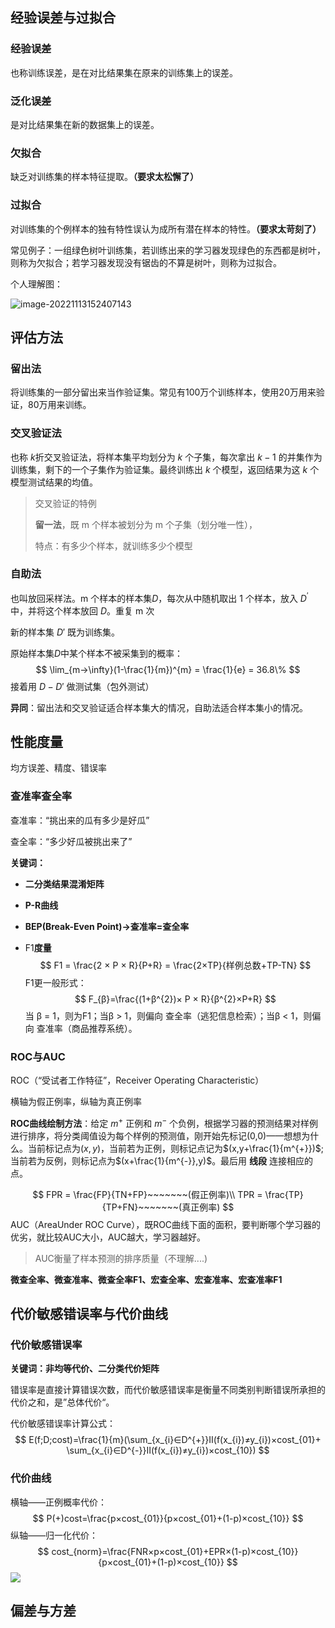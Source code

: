 ## 经验误差与过拟合

### 经验误差

也称训练误差，是在对比结果集在原来的训练集上的误差。

### 泛化误差

是对比结果集在新的数据集上的误差。

### 欠拟合

缺乏对训练集的样本特征提取。**（要求太松懈了）**

### 过拟合

对训练集的个例样本的独有特性误认为成所有潜在样本的特性。**（要求太苛刻了）**

常见例子：一组绿色树叶训练集，若训练出来的学习器发现绿色的东西都是树叶，则称为欠拟合；若学习器发现没有锯齿的不算是树叶，则称为过拟合。

个人理解图：

![image-20221113152407143](https://www.wangwangyz.site/%E4%B8%AA%E4%BA%BA%E5%9B%BE%E5%BA%8A/image-20221113152407143.png)

## 评估方法

### 留出法

将训练集的一部分留出来当作验证集。常见有100万个训练样本，使用20万用来验证，80万用来训练。

### 交叉验证法

也称 $k$折交叉验证法，将样本集平均划分为 $k$ 个子集，每次拿出 $k-1$ 的并集作为训练集，剩下的一个子集作为验证集。最终训练出 $k$ 个模型，返回结果为这 $k$ 个模型测试结果的均值。

> 交叉验证的特例
>
> **留一法**，既 m 个样本被划分为 m 个子集（划分唯一性），
>
> 特点：有多少个样本，就训练多少个模型

### 自助法

也叫放回采样法。m 个样本的样本集$D$，每次从中随机取出 1 个样本，放入 $D^{'}$ 中，并将这个样本放回 $D$。重复 m 次

新的样本集 $D'$ 既为训练集。

原始样本集$D$中某个样本不被采集到的概率：
$$
\lim_{m→\infty}(1-\frac{1}{m})^{m} = \frac{1}{e} = 36.8\%
$$
接着用 $D-D'$ 做测试集（包外测试）

**异同**：留出法和交叉验证适合样本集大的情况，自助法适合样本集小的情况。

## 性能度量

均方误差、精度、错误率

### 查准率查全率

查准率：“挑出来的瓜有多少是好瓜”

查全率：“多少好瓜被挑出来了”

**关键词：**

- **二分类结果混淆矩阵**

- **P-R曲线**

- **BEP(Break-Even Point)→查准率=查全率**

- F1**度量**
  $$
  F1 = \frac{2 × P × R}{P+R} = \frac{2×TP}{样例总数+TP-TN}
  $$
  F1更一般形式：
  $$
  F_{β}=\frac{(1+β^{2})× P × R}{β^{2}×P+R}
  $$
  当 β = 1，则为F1；当β > 1，则偏向 查全率（逃犯信息检索）；当β < 1，则偏向 查准率（商品推荐系统）。

### ROC与AUC

ROC（“受试者工作特征”，Receiver Operating Characteristic）

横轴为假正例率，纵轴为真正例率

**ROC曲线绘制方法**：给定 $m^{+}$ 正例和 $m^{-}$ 个负例，根据学习器的预测结果对样例进行排序，将分类阈值设为每个样例的预测值，刚开始先标记(0,0)——想想为什么。当前标记点为$(x,y)$，当前若为正例，则标记点记为$(x,y+\frac{1}{m^{+}})$;当前若为反例，则标记点为$(x+\frac{1}{m^{-}},y)$。最后用 **线段** 连接相应的点。


$$
FPR = \frac{FP}{TN+FP}~~~~~~~(假正例率)\\
TPR = \frac{TP}{TP+FN}~~~~~~~(真正例率)
$$
AUC（AreaUnder ROC Curve），既ROC曲线下面的面积，要判断哪个学习器的优劣，就比较AUC大小，AUC越大，学习器越好。

> AUC衡量了样本预测的排序质量（不理解....)

**微查全率、微查准率、微查全率F1、宏查全率、宏查准率、宏查准率F1**

## 代价敏感错误率与代价曲线

### 代价敏感错误率

**关键词：非均等代价、二分类代价矩阵**

错误率是直接计算错误次数，而代价敏感错误率是衡量不同类别判断错误所承担的代价之和，是”总体代价“。

代价敏感错误率计算公式：
$$
E(f;D;cost)=\frac{1}{m}(\sum_{x_{i}∈D^{+}}Ⅱ(f(x_{i})≠y_{i})×cost_{01}+
\sum_{x_{i}∈D^{-}}Ⅱ(f(x_{i})≠y_{i})×cost_{10})
$$

### 代价曲线

横轴——正例概率代价：
$$
P(+)cost=\frac{p×cost_{01}}{p×cost_{01}+(1-p)×cost_{10}}
$$
纵轴——归一化代价：
$$
cost_{norm}=\frac{FNR×p×cost_{01}+EPR×(1-p)×cost_{10}}{p×cost_{01}+(1-p)×cost_{10}}
$$
![](https://www.wangwangyz.site/%E4%B8%AA%E4%BA%BA%E5%9B%BE%E5%BA%8A/1977069-20200321121751057-825091943.png)

## 偏差与方差

